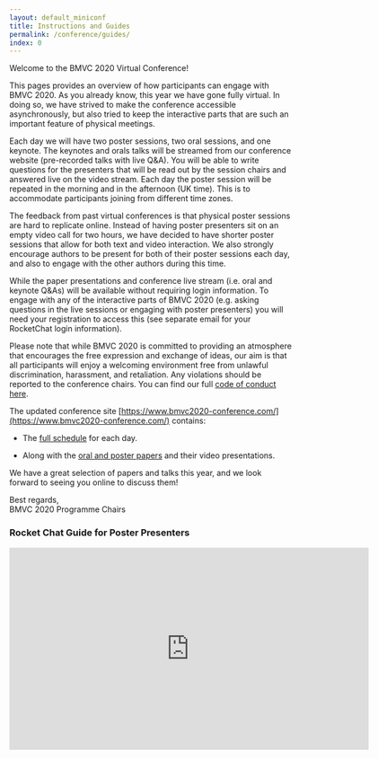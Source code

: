 ```yaml
---
layout: default_miniconf
title: Instructions and Guides
permalink: /conference/guides/
index: 0
---
```


Welcome to the BMVC 2020 Virtual Conference!   

This pages provides an overview of how participants can engage with BMVC 2020. As you already know, this year we have gone fully virtual. In doing so, we have strived to make the conference accessible asynchronously, but also tried to keep the interactive parts that are such an important feature of physical meetings.   

Each day we will have two poster sessions, two oral sessions, and one keynote. The keynotes and orals talks will be streamed from our conference website (pre-recorded talks with live Q&A). You will be able to write questions for the presenters that will be read out by the session chairs and answered live on the video stream. Each day the poster session will be repeated in the morning and in the afternoon (UK time). This is to accommodate participants joining from different time zones.   

The feedback from past virtual conferences is that physical poster sessions are hard to replicate online. Instead of having poster presenters sit on an empty video call for two hours, we have decided to have shorter poster sessions that allow for both text and video interaction. We also strongly encourage authors to be present for both of their poster sessions each day, and also to engage with the other authors during this time.   

While the paper presentations and conference live stream (i.e. oral and keynote Q&As) will be available without requiring login information. To engage with any of the interactive parts of BMVC 2020 (e.g. asking questions in the live sessions or engaging with poster presenters) you will need your registration to access this (see separate email for your RocketChat login information).   

Please note that while BMVC 2020 is committed to providing an atmosphere that encourages the free expression and exchange of ideas, our aim is that all participants will enjoy a welcoming environment free from unlawful discrimination, harassment, and retaliation. Any violations should be reported to the conference chairs. You can find our full [code of conduct here]({{site.baseurl}}/programme/code-of-conduct/).

The updated conference site [https://www.bmvc2020-conference.com/](https://www.bmvc2020-conference.com/) contains:

- The [full schedule]({{site.baseurl}}/conference/schedule/) for each day.

- Along with the [oral and poster papers]({{site.baseurl}}/conference/papers/) and their video presentations.  

We have a great selection of papers and talks this year, and we look forward to seeing you online to discuss them! 

Best regards,    
BMVC 2020 Programme Chairs

### Rocket Chat Guide for Poster Presenters

<div class="row justify-content-around align-items-center pt-3 pb-3">
	<div class="col" style="max-width:640px; max-height: 360px;">
		<iframe src="https://player.vimeo.com/video/455310810" width="640" height="360" frameborder="0" allow="autoplay; fullscreen" allowfullscreen></iframe>
	</div>
</div>
